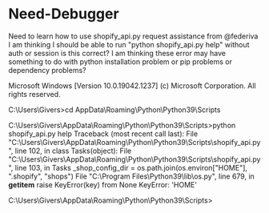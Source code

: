# Need-Debugger
Need to learn how to use shopify_api.py request assistance from @federiva
I am thinking I should be able to run "python shopify_api.py help" without auth or session is this correct?
I am thinking these error may have something to do with python installation problem or pip problems or dependency problems?

Microsoft Windows [Version 10.0.19042.1237]
(c) Microsoft Corporation. All rights reserved.

C:\Users\Givers>cd AppData\Roaming\Python\Python39\Scripts

C:\Users\Givers\AppData\Roaming\Python\Python39\Scripts>python shopify_api.py help
Traceback (most recent call last):
  File "C:\Users\Givers\AppData\Roaming\Python\Python39\Scripts\shopify_api.py", line 102, in <module>
    class Tasks(object):
  File "C:\Users\Givers\AppData\Roaming\Python\Python39\Scripts\shopify_api.py", line 103, in Tasks
    _shop_config_dir = os.path.join(os.environ["HOME"], ".shopify", "shops")
  File "C:\Program Files\Python39\lib\os.py", line 679, in __getitem__
    raise KeyError(key) from None
KeyError: 'HOME'

C:\Users\Givers\AppData\Roaming\Python\Python39\Scripts>
